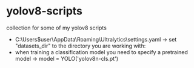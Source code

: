 # yolov8-scripts
collection for some of my yolov8 scripts

- C:\Users\$user\AppData\Roaming\Ultralytics\settings.yaml -> set "datasets_dir" to the directory you are working with:
- when training a classification model you need to specify a pretrained model -> model = YOLO('yolov8n-cls.pt')
